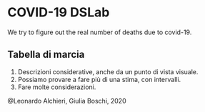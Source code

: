 # COVID-19 DSLab

We try to figure out the real number of deaths due to covid-19.

## Tabella di marcia

1. Descrizioni considerative, anche da un punto di vista visuale.
2. Possiamo provare a fare più di una stima, con intervalli.
3. Fare molte considerazioni.

@Leonardo Alchieri, Giulia Boschi, 2020
